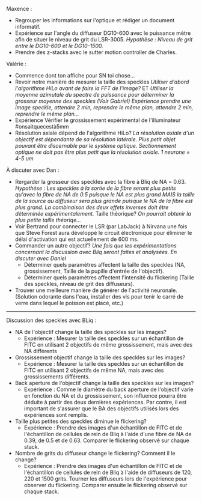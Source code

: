 Maxence :
  - Regrouper les informations sur l'optique et rédiger un document informatif. 
  - Expérience sur l'angle du diffuseur DG10-600 avec le puissance mètre afin de situer le niveau de grit du LSR-3005. *Hypothèse : Niveau de grit entre le DG10-600 et le DG10-1500.*
  - Prendre des z-stacks avec le sutter motion controller de Charles. 
      
Valérie :
  - Commence dont ton affiche pour SN toi chose...
  - Revoir notre manière de mesurer la taille des speckles *Utiliser d'abord l'algorithme HiLo avant de faire la FFT de l'image?* ET *Utiliser la moyenne azimutale du spectre de puissance pour déterminer la grosseur moyenne des speckles (Voir Gabriel)*
  *Expérience prendre une image speckle, attendre 2 min, reprendre le même plan, attendre 2 min, reprendre le même plan...*
  - Expérience Vérifier le grossissement expérimental de l'illuminateur #onsaitquecestà5mm
  - Résolution axiale dépend de l'algorithme HiLo?
    *La résolution axiale d'un objectif est dépendante de sa résolution latérale.*
    *Plus petit objet pouvant être discernable par le système optique.*
    *Sectionnement optique ne doit pas être plus petit que la résolution axiale.* 
    *1 neurone = 4-5 um*
    
À discuter avec Dan :
  
  - Rergarder la grosseur des speckles avec la fibre à Bliq de NA = 0.63. *Hypothèse : Les speckles à la sortie de la fibre seront plus petits qu'avec la fibre de NA de 0.5 puisque le NA est plus grand MAIS la taille de la source au diffuseur sera plus grande puisque le NA de la fibre est plus grand. La combinaison des deux effets inverses doit être déterminée expérimentalement.* Taille théorique? *On pourrait obtenir la plus petite taille théoriqe...*
  - Voir Bertrand pour connecter le LSR (par LabJack) à Nirvana une fois que Steve Forest aura développé le circuit électronique pour éliminer le délai d'activation qui est actuellement de 600 ms.
  - Commander un autre objectif? *Une fois que les expérimentations concernant la discussion avec Bliq seront faites et analysées. En discuter avec Daniel*
      - Déterminer quels paramètres affectent la taille des speckles (NA, grossissement, Taille de la pupille d'entrée de l'objectif).
      - Déterminer quels paramètres affectent l'intensité du flickering (Taille des speckles, niveau de grit des diffuseurs).
  - Trouver une meilleure manière de générer de l'activité neuronale. (Solution odorante dans l'eau, installer des vis pour tenir le carré de verre dans lequel le poisson est placé, etc.)
  ______________________________________________________
   Discussion des speckles avec BLiq : 
 - NA de l'objectif change la taille des speckles sur les images? 
    - Expérience : Mesurer la taille des speckles sur un échantillon de FITC en utilisant 2 objectifs de même grossissement, mais avec des NA différents 
 - Grossissement objectif change la taille des speckles sur les images?
    - Expérience : Mesurer la taille des speckles sur un échantillon de FITC en utilisant 2 objectifs de même NA, mais avec des grossissements différents.
 - Back aperture de l'objectif change la taille des speckles sur les images?
    - Expérience : Comme le diamètre du back aperture de l'objectif varie en fonction du NA et du grossissement, son influence pourra être déduite à partir des deux dernières expériences. Par contre, il est important de s'assurer que le BA des objectifs utilisés lors des expériences sont remplis.
 - Taille plus petites des speckles diminue le flickering?
    - Expérience : Prendre des images d'un échantillon de FITC et de l'échantillon de cellules de rein de Bliq à l'aide d'une fibre de NA de 0.39, de 0.5 et de 0.63. Comparer le flickering observé sur chaque stack.
 - Nombre de grits du diffuseur change le flickering? Comment il le change?
    - Expérience : Prendre des images d'un échantillon de FITC et de l'échantillon de cellules de rein de Bliq à l'aide de diffuseurs de 120, 220 et 1500 grits. Tourner les diffuseurs lors de l'expérience pour observer du flickering. Comparer ensuite le flickering observé sur chaque stack.
    
